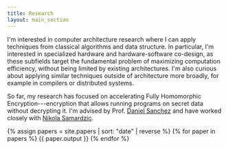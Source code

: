 ```yaml
---
title: Research
layout: main_section
---
```

I'm interested in computer architecture research where I can apply
techniques from classical algorithms and data structure.
In particular, I'm interested in specialized hardware and hardware-software
co-design, as these subfields target the fundamental problem of maximizing
computation efficiency, without being limited by existing architectures.
I'm also curious about applying similar techniques outside of architecture more
broadly, for example in compilers or distributed systems.

So far, my research has focused on accelerating Fully Homomorphic
Encryption---encryption that allows running programs on secret data without
decrypting it.
I'm advised by Prof. [Daniel Sanchez][daniel] and have worked closely with
[Nikola Samardzic][nikola].

{% assign papers = site.papers | sort: "date" | reverse %}
{% for paper in papers %}
  {{ paper.output }}
{% endfor %}

[daniel]: https://people.csail.mit.edu/sanchez/
[nikola]: https://n-samar.github.io/
